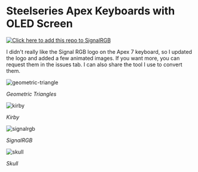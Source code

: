 # Steelseries Apex Keyboards with OLED Screen

[![Click here to add this repo to SignalRGB](https://github.com/SRGBmods/qmk-plugins/blob/main/_images/add-to-signalrgb.png)](https://srgbmods.net/s?p=addon/install?url=https://github.com/fu-raz/signalrgb-steelseries-apex)

I didn't really like the Signal RGB logo on the Apex 7 keyboard, so I updated the logo and added a few animated images. If you want more, you can request them in the issues tab. I can also share the tool I use to convert them.

![geometric-triangle](https://github.com/fu-raz/signalrgb-steelseries-apex/assets/5355154/c4cb3d13-fb94-411c-afaa-308468fd0537)

*Geometric Triangles*


![kirby](https://github.com/fu-raz/signalrgb-steelseries-apex/assets/5355154/0b52c180-1bb0-48e5-9cdc-86e5d8b89634)

*Kirby*


![signalrgb](https://github.com/fu-raz/signalrgb-steelseries-apex/assets/5355154/1ce8c046-fed6-40aa-9642-c45d11fef003)

*SignalRGB*


![skull](https://github.com/fu-raz/signalrgb-steelseries-apex/assets/5355154/a445664b-177e-4a3a-9a7f-59da307e7e9b)

*Skull*
